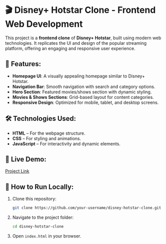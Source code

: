 # 🎬 Disney+ Hotstar Clone - Frontend Web Development  

This project is a **frontend clone** of **Disney+ Hotstar**, built using modern web technologies. It replicates the UI and design of the popular streaming platform, offering an engaging and responsive user experience.  

## 🚀 Features:  
- **Homepage UI**: A visually appealing homepage similar to Disney+ Hotstar.  
- **Navigation Bar**: Smooth navigation with search and category options.  
- **Hero Section**: Featured movies/shows section with dynamic styling.  
- **Movies & Shows Sections**: Grid-based layout for content categories.  
- **Responsive Design**: Optimized for mobile, tablet, and desktop screens.  

## 🛠️ Technologies Used:  
- **HTML** – For the webpage structure.  
- **CSS** – For styling and animations.  
- **JavaScript** – For interactivity and dynamic elements.  

## 🎥 Live Demo:  
[Project Link](https://nitian-rockstar.github.io/Disney-Hostar-Clone/#)  

## 📂 How to Run Locally:  
1. Clone this repository:  
   ```sh
   git clone https://github.com/your-username/disney-hotstar-clone.git
   ```  
2. Navigate to the project folder:  
   ```sh
   cd disney-hotstar-clone  
   ```  
3. Open `index.html` in your browser.  
